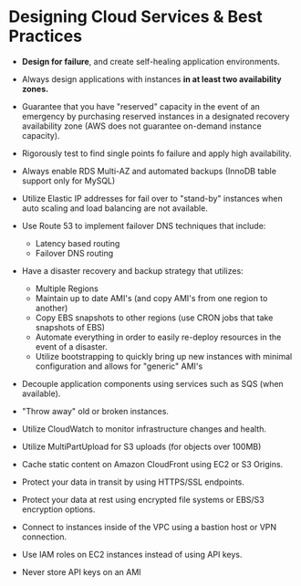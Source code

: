 # Designing Cloud Services & Best Practices

- **Design for failure**, and create self-healing application environments.
- Always design applications with instances **in at least two availability zones.**
- Guarantee that you have "reserved" capacity in the event of an emergency by
  purchasing reserved instances in a designated recovery availability zone (AWS
  does not guarantee on-demand instance capacity).
- Rigorously test to find single points fo failure and apply high availability.
- Always enable RDS Multi-AZ and automated backups (InnoDB table support only for MySQL)
- Utilize Elastic IP addresses for fail over to "stand-by" instances when auto
  scaling and load balancing are not available.

- Use Route 53 to implement failover DNS techniques that include:
  - Latency based routing
  - Failover DNS routing

- Have a disaster recovery and backup strategy that utilizes:
  - Multiple Regions
  - Maintain up to date AMI's (and copy AMI's from one region to another)
  - Copy EBS snapshots to other regions (use CRON jobs that take snapshots of EBS)
  - Automate everything in order to easily re-deploy resources in the event of a disaster.
  - Utilize bootstrapping to quickly bring up new instances with minimal
    configuration and allows for "generic" AMI's

- Decouple application components using services such as SQS (when available).
- "Throw away" old or broken instances.
- Utilize CloudWatch to monitor infrastructure changes and health.
- Utilize MultiPartUpload for S3 uploads (for objects over 100MB)
- Cache static content on Amazon CloudFront using EC2 or S3 Origins.

- Protect your data in transit by using HTTPS/SSL endpoints.
- Protect your data at rest using encrypted file systems or EBS/S3 encryption options.
- Connect to instances inside of the VPC using a bastion host or VPN connection.
- Use IAM roles on EC2 instances instead of using API keys.
- Never store API keys on an AMI
